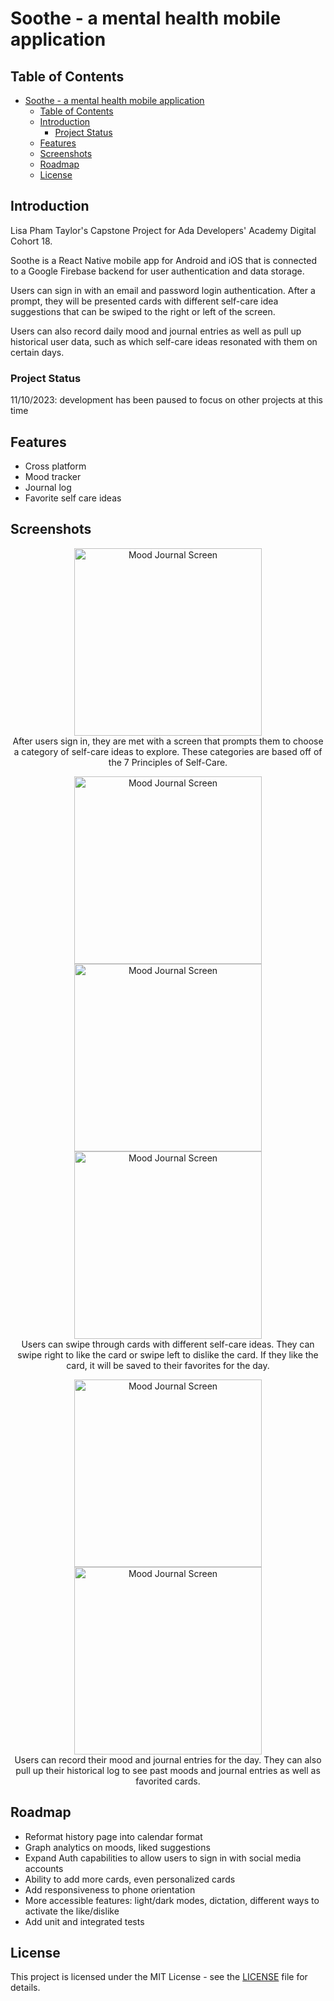# Soothe - a mental health mobile application

## Table of Contents
- [Soothe - a mental health mobile application](#soothe---a-mental-health-mobile-application)
  - [Table of Contents](#table-of-contents)
  - [Introduction](#introduction)
    - [Project Status](#project-status)
  - [Features](#features)
  - [Screenshots](#screenshots)
  - [Roadmap](#roadmap)
  - [License](#license)


## Introduction

Lisa Pham Taylor's Capstone Project for Ada Developers' Academy Digital Cohort 18.

Soothe is a React Native mobile app for Android and iOS that is connected to a Google Firebase backend for user authentication and data storage. 

Users can sign in with an email and password login authentication. After a prompt, they will be presented cards with different self-care idea suggestions that can be swiped to the right or left of the screen.

Users can also record daily mood and journal entries as well as pull up historical user data, such as which self-care ideas resonated with them on certain days.

### Project Status
11/10/2023: development has been paused to focus on other projects at this time

## Features

- Cross platform
- Mood tracker
- Journal log
- Favorite self care ideas

## Screenshots
<p align="center">
  <img src="assets/screenshots/Categories.png" alt="Mood Journal Screen" width=300>
  <br>
After users sign in, they are met with a screen that prompts them to choose a category of self-care ideas to explore. These categories are based off of the 7 Principles of Self-Care.
</p>

<p align="center">
  <img src="assets/screenshots/Card_Screen.png" alt="Mood Journal Screen" width=300>
  <br>
  <img src="assets/screenshots/Like_Card.png" alt="Mood Journal Screen" width=300>
  <img src="assets/screenshots/Dislike_Card.png" alt="Mood Journal Screen" width=300>
  <br>
Users can swipe through cards with different self-care ideas. They can swipe right to like the card or swipe left to dislike the card. If they like the card, it will be saved to their favorites for the day.
</p>

<p align="center">
  <img src="assets/screenshots/Mood_Journal.png" alt="Mood Journal Screen" width=300>
  <img src="assets/screenshots/Hist_Log.png" alt="Mood Journal Screen" width=300>
  <br>
Users can record their mood and journal entries for the day. They can also pull up their historical log to see past moods and journal entries as well as favorited cards.
</p>


## Roadmap

- Reformat history page into calendar format 
- Graph analytics on moods, liked suggestions
- Expand Auth capabilities to allow users to sign in with social media accounts
- Ability to add more cards, even personalized cards
- Add responsiveness to phone orientation
- More accessible features: light/dark modes, dictation, different ways to activate the like/dislike
- Add unit and integrated tests

## License

This project is licensed under the MIT License - see the [LICENSE](LICENSE) file for details.
